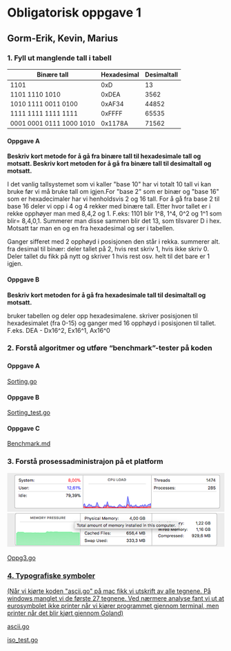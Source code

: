 <h1>      Obligatorisk oppgave 1 </h1>
<h2>      Gorm-Erik, Kevin, Marius </h2>

<h3>      1. Fyll ut manglende tall i tabell </h3>

Binære tall|Hexadesimal|Desimaltall
-|-|-
1101|0xD|13
1101 1110 1010|0xDEA |3562
1010 1111 0011 0100|0xAF34| 44852
1111 1111 1111 1111 | 0xFFFF | 65535
0001 0001 0111 1000 1010 | 0x1178A | 71562

<h4>     Oppgave A </h4>
<b>Beskriv kort metode for å gå fra binære tall til hexadesimale tall og motsatt. Beskriv kort metoden for å gå fra binære tall til desimaltall og motsatt.</b>

<p>I det vanlig tallsystemet som vi kaller "base 10" har vi totalt 10 tall vi kan bruke før vi må bruke tall om igjen.For "base 2" som er binær og "base 16" som er hexadecimaler har vi henholdsvis 2 og 16 tall. For å gå fra base 2 til base 16 deler vi opp i 4 og 4 rekker med binære tall. Etter hvor tallet er i rekke opphøyer man med 8,4,2 og 1. F.eks: 1101 blir 1^8, 1^4, 0^2 og 1^1 som blir= 8,4,0,1.
  Summerer man disse sammen blir det 13, som tilsvarer D i hex.
Motsatt tar man en og en fra hexadesimal og ser i tabellen.

Ganger sifferet med 2 opphøyd i posisjonen den står i rekka. summerer alt.
fra desimal til binær: deler tallet på 2, hvis rest skriv 1, hvis ikke skriv 0. Deler tallet du fikk på nytt og skriver 1 hvis rest osv. helt til det bare er 1 igjen.</p>
<h4>      Oppgave B </h4>
<b>Beskriv kort metoden for å gå fra hexadesimale tall til desimaltall og motsatt.</b>

<p>bruker tabellen og deler opp hexadesimalene. skriver posisjonen til hexadesimalet (fra 0-15) og ganger med 16 opphøyd i posisjonen til tallet. F.eks. DEA - Dx16^2, Ex16^1, Ax16^0</p>

<h3> 2. Forstå algoritmer og utføre “benchmark”-tester på koden <h3>

<h4> Oppgave A </h4>
<a href="https://github.com/gormaar/Feil-Bruker/blob/Under-arbeid/sorting.go">Sorting.go</a>

<h4> Oppgave B </h4>
<a href="https://github.com/gormaar/Feil-Bruker/blob/Under-arbeid/sorting_test.go">Sorting_test.go</a>


<h4> Oppgave C </h4>
<a href="https://github.com/gormaar/Feil-Bruker/blob/Under-arbeid/benchmark.md">Benchmark.md</a>

<h3> 3. Forstå prosessadministrajon på et platform </h3>

<img src="https://github.com/gormaar/Feil-Bruker/blob/Under-arbeid/Screen%20Shot%202018-02-14%20at%2023.41.03.png">
<img src="https://github.com/gormaar/Feil-Bruker/blob/Under-arbeid/Screen%20Shot%202018-02-14%20at%2023.41.10.png">

<a href="https://github.com/gormaar/Feil-Bruker/blob/Under-arbeid/oppg3.go">Oppg3.go
  
<h3> 4. Typografiske symboler </h3>

<p>(Når vi kjørte koden "ascii.go" på mac fikk vi utskrift av alle tegnene. På windows manglet vi de første 27 tegnene. Ved nærmere analyse fant vi ut at eurosymbolet ikke printer når vi kjører programmet gjennom terminal, men printer når det blir kjørt gjennom Goland)</b>

<a href="https://github.com/gormaar/Feil-Bruker/blob/Under-arbeid/ascii.go">ascii.go

<a href="https://github.com/gormaar/Feil-Bruker/blob/Under-arbeid/iso_test.go">iso_test.go
